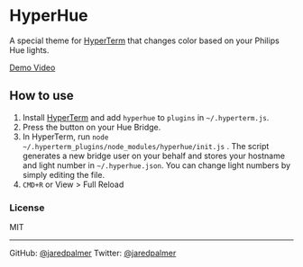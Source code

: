 # HyperHue

A special theme for [HyperTerm](https://hyperterm.org) that changes color
based on your Philips Hue lights.

[Demo Video](https://twitter.com/jaredpalmer/status/755539489242611712)

## How to use

1. Install [HyperTerm](https://hyperterm.org) and add `hyperhue`
to `plugins` in `~/.hyperterm.js`.
2. Press the button on your Hue Bridge.
3. In HyperTerm, run `node ~/.hyperterm_plugins/node_modules/hyperhue/init.js` . The script generates a new bridge user on your behalf and stores your hostname and light number in `~/.hyperhue.json`. You can change light numbers by simply editing the file.
4. `CMD+R` or View > Full Reload

### License 
MIT


---
GitHub: <a href="https://github.com/jaredpalmer">@jaredpalmer</a>
Twitter: <a href="https://twitter.com/jaredpalmer">@jaredpalmer</a>
